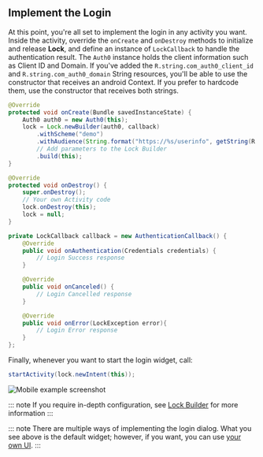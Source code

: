 <!-- markdownlint-disable MD002 MD041 -->

## Implement the Login

At this point, you're all set to implement the login in any activity you want. Inside the activity, override the `onCreate` and `onDestroy` methods to initialize and release **Lock**, and define an instance of `LockCallback` to handle the authentication result. The `Auth0` instance holds the client information such as Client ID and Domain. If you've added the `R.string.com_auth0_client_id` and `R.string.com_auth0_domain` String resources, you'll be able to use the constructor that receives an android Context. If you prefer to hardcode them, use the constructor that receives both strings.

```java
@Override
protected void onCreate(Bundle savedInstanceState) {
    Auth0 auth0 = new Auth0(this);
    lock = Lock.newBuilder(auth0, callback)
        .withScheme("demo")
        .withAudience(String.format("https://%s/userinfo", getString(R.string.com_auth0_domain)))
        // Add parameters to the Lock Builder
        .build(this);
}
```

```java
@Override
protected void onDestroy() {
    super.onDestroy();
    // Your own Activity code
    lock.onDestroy(this);
    lock = null;
}
```

```java
private LockCallback callback = new AuthenticationCallback() {
    @Override
    public void onAuthentication(Credentials credentials) {
        // Login Success response
    }

    @Override
    public void onCanceled() {
        // Login Cancelled response
    }

    @Override
    public void onError(LockException error){
        // Login Error response
    }
};
```

Finally, whenever you want to start the login widget, call:

```java
startActivity(lock.newIntent(this));
```

<div class="phone-mockup"><img src="/media/articles/libraries/lock-android/login.png" alt="Mobile example screenshot"/></div>

::: note
If you require in-depth configuration, see [Lock Builder](/libraries/lock-android#lock-builder) for more information
:::

::: note
There are multiple ways of implementing the login dialog. What you see above is the default widget; however, if you want, you can use [your own UI](/quickstart/native/android/02-custom-login).
:::
